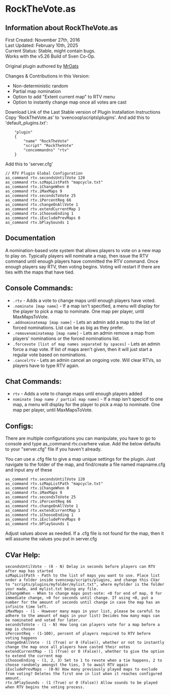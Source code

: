 # RockTheVote.as

## Information about RockTheVote.as   
First Created: November 27th, 2016   
Last Updated: February 10th, 2025   
Current Status: Stable, might contain bugs.   
Works with the v5.26 Build of Sven Co-Op.    

Original plugin authored by [MrOats](https://github.com/MrOats/AngelScript_SC_Plugins)

Changes & Contributions in this Version:  
- Non-deterministic random
- Partial map nomination
- Option to add "Extent current map" to RTV menu
- Option to instantly change map once all votes are cast


Download Link of the Last Stable version of Plugin
Installation Instructions
Copy 'RockTheVote.as' to 'svencoop\scripts\plugins'. And add this to 'default_plugins.txt':

```
    "plugin"
    {
        "name" "RockTheVote"
        "script" "RockTheVote"
        "concommandns" "rtv"
    }
```

Add this to 'server.cfg'

```
// RTV Plugin Global Configuration
as_command rtv.secondsUntilVote 120
as_command rtv.szMapListPath "mapcycle.txt"
as_command rtv.iChangeWhen 0
as_command rtv.iMaxMaps 9
as_command rtv.secondsToVote 25
as_command rtv.iPercentReq 66
as_command rtv.changeOnAllVote 1
as_command rtv.extendCurrentMap 1
as_command rtv.iChooseEnding 1
as_command rtv.iExcludePrevMaps 0
as_command rtv.bPlaySounds 1
```

## Documentation
A nomination-based vote system that allows players to vote on a new map to play on. Typically players will nominate a map, then issue the RTV command until enough players have committed the RTV command. Once enough players say RTV, then voting begins. Voting will restart if there are ties with the maps that have tied.

## Console Commands:
- `.rtv` - Adds a vote to change maps until enough players have voted.
- `.nominate [map name]` - If a map isn't specified, a menu will display for the player to pick a map to nominate. One map per player, until MaxMapsToVote.
- `.addnominatemap [map name]` - Lets an admin add a map to the list of forced nominations. List can be as big as they prefer.
- `.removenominatemap [map name]` - Lets an admin remove a map from players' nominations or the forced nominations list.
- `.forcevote [list of map names separated by spaces]` - Lets an admin force a map vote. If list of maps aren't given, then it will just start a regular vote based on nominations.
- `.cancelrtv` - Lets an admin cancel an ongoing vote. Will clear RTVs, so players have to type RTV again.

## Chat Commands:
- `rtv` - Adds a vote to change maps until enough players added
- `nominate [map name / partial map name]` - If a map isn't specicif to one map, a menu will display for the player to pick a map to nominate. One map per player, until MaxMapsToVote.
  
## Configs:
There are multiple configurations you can manipulate, you have to go to console and type as_command rtv.cvarhere value.
Add the below defaults to your "server.cfg" file if you haven't already.


You can use a .cfg file to give a map unique settings for the plugin.
Just navigate to the folder of the map, and find/create a file named mapname.cfg and input any of these

```
as_command rtv.secondsUntilVote 120
as_command rtv.szMapListPath "mapcycle.txt"
as_command rtv.iChangeWhen 0
as_command rtv.iMaxMaps 9
as_command rtv.secondsToVote 25
as_command rtv.iPercentReq 66
as_command rtv.changeOnAllVote 1
as_command rtv.extendCurrentMap 1
as_command rtv.iChooseEnding 1
as_command rtv.iExcludePrevMaps 0
as_command rtv.bPlaySounds 1
```
Adjust values above as needed. If a .cfg file is not found for the map, then it will assume the values you put in server.cfg

## CVar Help:

```
secondsUntilVote - (0 - N) Delay in seconds before players can RTV after map has started
szMapListPath - Path to the list of maps you want to use. Place list under a folder inside svencoop/scripts/plugins, and change this CVar to "scripts/plugins/myfolder/mylist.txt", where myfolder is the folder your made, and mylist.txt being any file.
iChangeWhen - When to change maps post-vote: <0 for end of map, 0 for immediate change, >0 for seconds until change. If using <0, put a number for the amount of seconds until change in case the map has an infinite time left.
iMaxMaps - (1 - However many maps in your list, please be careful to adhere to the amount of maps in your list) Decides how many maps can be nominated and voted for later.
secondsToVote - (1 - N) How long can players vote for a map before a map is chosen
iPercentReq - (1-100), percent of players required to RTV before voting happens
changeOnAllVote - (1 (True) or 0 (False)), whether or not to instantly change the map once all players have casted their votes
extendCurrentMap - (1 (True) or 0 (False)), whether to give the option to extend the current map
iChooseEnding - (1, 2, 3) Set to 1 to revote when a tie happens, 2 to choose randomly amongst the ties, 3 to await RTV again
iExcludePrevMaps - (0-N) How many previously played maps to exclude from voting? Deletes the first one in list when it reaches configured amount.
rtv.bPlaySounds - (1 (True) or 0 (False)) Allow sounds to be played when RTV begins the voting process.
```

